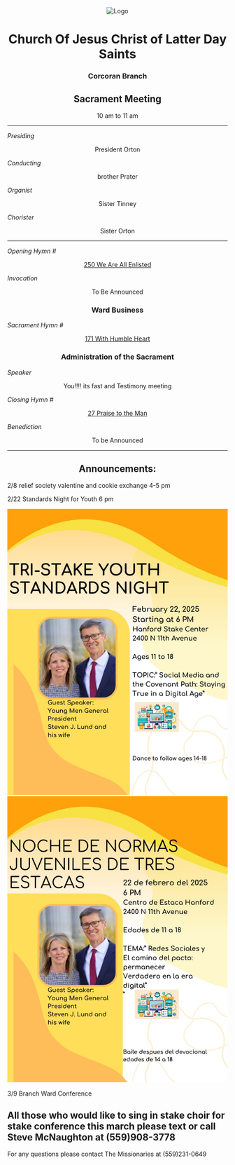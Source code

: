 <div align="center">
  <img src="https://www.churchofjesuschrist.org/imgs/e6ccda49dec211ed858aeeeeac1e86e7041f9b69/full/%21640%2C/0/default" alt="Logo">
</div>

<div align="center">
  <h1>Church Of Jesus Christ of Latter Day Saints</h1>  
  <h3>Corcoran Branch</h3>  
  <h2>Sacrament Meeting</h2>  
  10 am to 11 am
</div>

---

*Presiding*  
<div align="center">President Orton</div>

*Conducting*  
<div align="center">brother Prater</div>

*Organist*  
<div align="center">Sister Tinney</div>

*Chorister*  
<div align="center">Sister Orton</div>

---

*Opening Hymn #*  
<div align="center">
  <a href="https://www.churchofjesuschrist.org/study/manual/hymns/we-are-all-enlisted?lang=eng">250 We Are All Enlisted</a>
</div>

*Invocation*  
<div align="center">To Be Announced</div>

<div align="center">
  <h3>Ward Business</h3>
</div>

*Sacrament Hymn #*  
<div align="center">
  <a href="https://www.churchofjesuschrist.org/study/manual/hymns/with-humble-heart?lang=eng">171 With Humble Heart</a>
</div>

<div align="center">
  <h3>Administration of the Sacrament</h3>
</div>

*Speaker*  
<div align="center"> You!!!! its fast and Testimony meeting</div>



*Closing Hymn #*  

<div align="center">
  <a href="https://www.churchofjesuschrist.org/study/manual/hymns/praise-to-the-man?lang=eng">27 Praise to the Man </a>
</div>


*Benediction*  
<div align="center">To be Announced</div>

---

<div align="center">
  <h2>Announcements:</h2>
</div>

2/8 relief society valentine and cookie exchange 4-5 pm

2/22 Standards Night for Youth 6 pm
<div align="center">
  <img src="https://github.com/AOrto/AOrto.github.io/blob/main/IMG_8488.JPEG?raw=true" alt="flyer 2">
</div>

<div align="center">
  <img src="https://github.com/AOrto/AOrto.github.io/blob/main/IMG_9815.JPEG?raw=true" alt="flyer 2 spanish">
</div>

3/9 Branch Ward Conference

All those who would like to sing in stake choir for stake conference this march please text or call Steve McNaughton at (559)908-3778
---

For any questions please contact The Missionaries at (559)231-0649
